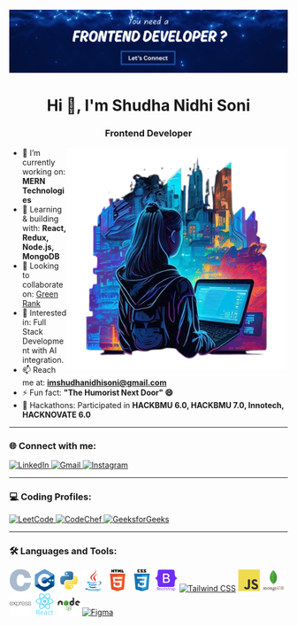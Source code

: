 [![MasterHead](https://github.com/shudhanidhisonii/shudhanidhisonii/raw/main/Gb.png)](https://porttflio.netlify.app/)
<h1 align="center">Hi 👋, I'm Shudha Nidhi Soni</h1>
<h3 align="center">Frontend Developer</h3>

<img align="right" alt="Coding" width="400" src="https://github.com/shudhanidhisonii/shudhanidhisonii/raw/main/gitpic-removebg-preview.png" />

- 🔭 I’m currently working on: **MERN Technologies**
- 🌱 Learning & building with: **React, Redux, Node.js, MongoDB**  
- 🤝 Looking to collaborate on: [Green Rank](https://github.com/shudhanidhisonii/innovate_X.git)  
- 🧠 Interested in: Full Stack Development with AI integration.
- 📫 Reach me at: **imshudhanidhisoni@gmail.com**  
- ⚡ Fun fact: **"The Humorist Next Door" 😄**  
- 🎯 Hackathons: Participated in **HACKBMU 6.0, HACKBMU 7.0, Innotech, HACKNOVATE 6.0**

---

<h3 align="left">🌐 Connect with me:</h3>
<p align="left">
  <a href="https://www.linkedin.com/in/shudha-nidhi-soni-5833142a1" target="_blank">
    <img src="https://cdn.jsdelivr.net/gh/devicons/devicon/icons/linkedin/linkedin-original.svg" alt="LinkedIn" width="40" height="40" />
  </a>
  <a href="mailto:imshudhanidhisoni@gmail.com" target="_blank">
    <img src="https://img.icons8.com/color/48/000000/gmail-new.png" alt="Gmail" width="40" height="40" />
  </a>
  <a href="https://instagram.com/shduhanidhi___" target="_blank">
    <img src="https://img.icons8.com/fluency/48/000000/instagram-new.png" alt="Instagram" width="40" height="40" />
  </a>
</p>


---

<h3 align="left">💻 Coding Profiles:</h3>
<p align="left">
  <a href="https://leetcode.com/ShudhaNidhiSoni/" target="_blank">
    <img src="https://raw.githubusercontent.com/rahuldkjain/github-profile-readme-generator/master/src/images/icons/Social/leet-code.svg" alt="LeetCode" height="30" width="40" />
  </a>
  <a href="https://www.codechef.com/users/shudhanidhi" target="_blank">
    <img src="https://cdn.jsdelivr.net/npm/simple-icons@3.1.0/icons/codechef.svg" alt="CodeChef" height="30" width="40" />
  </a>
  <a href="https://auth.geeksforgeeks.org/user/imshudhanbc7f" target="_blank">
    <img src="https://raw.githubusercontent.com/rahuldkjain/github-profile-readme-generator/master/src/images/icons/Social/geeks-for-geeks.svg" alt="GeeksforGeeks" height="30" width="40" />
  </a>
</p>

---

<h3 align="left">🛠️ Languages and Tools:</h3>
<p align="left">
  <a href="https://www.cprogramming.com/" target="_blank"><img src="https://raw.githubusercontent.com/devicons/devicon/master/icons/c/c-original.svg" alt="C" width="40" height="40"/></a>
  <a href="https://www.w3schools.com/cpp/" target="_blank"><img src="https://raw.githubusercontent.com/devicons/devicon/master/icons/cplusplus/cplusplus-original.svg" alt="C++" width="40" height="40"/></a>
  <a href="https://www.python.org/" target="_blank"><img src="https://raw.githubusercontent.com/devicons/devicon/master/icons/python/python-original.svg" alt="Python" width="40" height="40"/></a>
  <a href="https://www.java.com/" target="_blank"><img src="https://raw.githubusercontent.com/devicons/devicon/master/icons/java/java-original.svg" alt="Java" width="40" height="40"/></a>
  <a href="https://developer.mozilla.org/en-US/docs/Web/HTML" target="_blank"><img src="https://raw.githubusercontent.com/devicons/devicon/master/icons/html5/html5-original-wordmark.svg" alt="HTML5" width="40" height="40"/></a>
  <a href="https://developer.mozilla.org/en-US/docs/Web/CSS" target="_blank"><img src="https://raw.githubusercontent.com/devicons/devicon/master/icons/css3/css3-original-wordmark.svg" alt="CSS3" width="40" height="40"/></a>
  <a href="https://getbootstrap.com" target="_blank"><img src="https://raw.githubusercontent.com/devicons/devicon/master/icons/bootstrap/bootstrap-plain-wordmark.svg" alt="Bootstrap" width="40" height="40"/></a>
  <a href="https://tailwindcss.com/" target="_blank"><img src="https://www.vectorlogo.zone/logos/tailwindcss/tailwindcss-icon.svg" alt="Tailwind CSS" width="40" height="40"/></a>
  <a href="https://developer.mozilla.org/en-US/docs/Web/JavaScript" target="_blank"><img src="https://raw.githubusercontent.com/devicons/devicon/master/icons/javascript/javascript-original.svg" alt="JavaScript" width="40" height="40"/></a>
  <a href="https://www.mongodb.com/" target="_blank"><img src="https://raw.githubusercontent.com/devicons/devicon/master/icons/mongodb/mongodb-original-wordmark.svg" alt="MongoDB" width="40" height="40"/></a>
  <a href="https://expressjs.com/" target="_blank"><img src="https://raw.githubusercontent.com/devicons/devicon/master/icons/express/express-original-wordmark.svg" alt="Express.js" width="40" height="40"/></a>
  <a href="https://reactjs.org/" target="_blank"><img src="https://raw.githubusercontent.com/devicons/devicon/master/icons/react/react-original-wordmark.svg" alt="React" width="40" height="40"/></a>
  <a href="https://nodejs.org/" target="_blank"><img src="https://raw.githubusercontent.com/devicons/devicon/master/icons/nodejs/nodejs-original-wordmark.svg" alt="Node.js" width="40" height="40"/></a>
  <a href="https://figma.com/" target="_blank"><img src="https://www.vectorlogo.zone/logos/figma/figma-icon.svg" alt="Figma" width="40" height="40"/></a>
</p>
